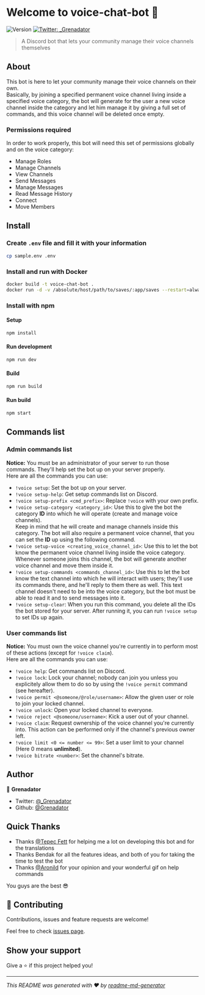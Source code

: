 # Welcome to voice-chat-bot 👋

![Version](https://img.shields.io/badge/version-0.1.2-blue.svg?cacheSeconds=2592000)
[![Twitter: _Grenadator](https://img.shields.io/twitter/follow/_Grenadator.svg?style=social)](https://twitter.com/_Grenadator)

> A Discord bot that lets your community manage their voice channels themselves

## About

This bot is here to let your community manage their voice channels on their own.<br/>
Basically, by joining a specified permanent voice channel living inside a specified voice category, the bot will generate for the user a new voice channel inside the category and let him manage it by giving a full set of commands, and this voice channel will be deleted once empty.

### Permissions required

In order to work properly, this bot will need this set of permissions globally and on the voice category:

- Manage Roles
- Manage Channels
- View Channels
- Send Messages
- Manage Messages
- Read Message History
- Connect
- Move Members

## Install

### Create `.env` file and fill it with your information

```sh
cp sample.env .env
```

### Install and run with Docker

```sh
docker build -t voice-chat-bot .
docker run -d -v /absolute/host/path/to/saves/:app/saves --restart=always --name=voice-chat-bot voice-chat-bot
```

### Install with npm

#### Setup

```sh
npm install
```

#### Run development

```sh
npm run dev
```

#### Build

```sh
npm run build
```

#### Run build

```sh
npm start
```

## Commands list

### Admin commands list

**Notice:** You must be an administrator of your server to run those commands. They'll help set the bot up on your server properly.<br/>
Here are all the commands you can use:

- `!voice setup`: Set the bot up on your server.
- `!voice setup-help`: Get setup commands list on Discord.
- `!voice setup-prefix <cmd_prefix>`: Replace `!voice` with your own prefix.
- `!voice setup-category <category_id>`: Use this to give the bot the category **ID** into which he will operate (create and manage voice channels).<br/>
  Keep in mind that he will create and manage channels inside this category. The bot will also require a permanent voice channel, that you can set the **ID** up using the following command.
- `!voice setup-voice <creating_voice_channel_id>`: Use this to let the bot know the permanent voice channel living inside the voice category. Whenever someone joins this channel, the bot will generate another voice channel and move them inside it.
- `!voice setup-commands <commands_channel_id>`: Use this to let the bot know the text channel into which he will interact with users; they'll use its commands there, and he'll reply to them there as well. This text channel doesn't need to be into the voice category, but the bot must be able to read it and to send messages into it.
- `!voice setup-clear`: When you run this command, you delete all the IDs the bot stored for your server. After running it, you can run `!voice setup` to set IDs up again.

### User commands list

**Notice:** You must own the voice channel you're currently in to perform most of these actions (except for `!voice claim`).<br/>
Here are all the commands you can use:

- `!voice help`: Get commands list on Discord.
- `!voice lock`: Lock your channel; nobody can join you unless you explicitely allow them to do so by using the `!voice permit` command (see hereafter).
- `!voice permit <@someone/@role/username>`: Allow the given user or role to join your locked channel.
- `!voice unlock`: Open your locked channel to everyone.
- `!voice reject <@someone/username>`: Kick a user out of your channel.
- `!voice claim`: Request ownership of the voice channel you're currently into. This action can be performed only if the channel's previous owner left.
- `!voice limit <0 <= number <= 99>`: Set a user limit to your channel (Here 0 means **unlimited**).
- `!voice bitrate <number>`: Set the channel's bitrate.

## Author

👤 **Grenadator**

- Twitter: [@\_Grenadator](https://twitter.com/_Grenadator)
- Github: [@Grenadator](https://github.com/Grenadator)

## Quick Thanks

- Thanks [@Tepec Fett](https://twitter.com/tepecfett) for helping me a lot on developing this bot and for the translations
- Thanks Bendak for all the features ideas, and both of you for taking the time to test the bot
- Thanks [@Aronild](https://twitter.com/AroniId) for your opinion and your wonderful gif on help commands

You guys are the best 😎

## 🤝 Contributing

Contributions, issues and feature requests are welcome!

Feel free to check [issues page](https://github.com/Grenadator/voice-chat-bot/issues).

## Show your support

Give a ⭐️ if this project helped you!

---

_This README was generated with ❤️ by [readme-md-generator](https://github.com/kefranabg/readme-md-generator)_
